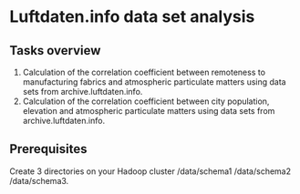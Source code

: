 # Luftdaten.info data set analysis
## Tasks overview
1.	Calculation of the correlation coefficient between remoteness to manufacturing fabrics and atmospheric particulate matters using data sets from archive.luftdaten.info. 
2.	Calculation of the correlation coefficient between city population, elevation and atmospheric particulate matters using data sets from archive.luftdaten.info.
## Prerequisites
Create 3 directories on your Hadoop cluster /data/schema1 /data/schema2 /data/schema3.

